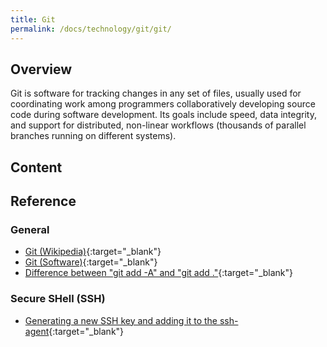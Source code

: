 ```yaml
---
title: Git
permalink: /docs/technology/git/git/
---
```


## Overview

Git is software for tracking changes in any set of files, usually used
for coordinating work among programmers collaboratively developing
source code during software development. Its goals include speed, data
integrity, and support for distributed, non-linear workflows (thousands
of parallel branches running on different systems).

## Content

## Reference

### General
* [Git (Wikipedia)](https://en.wikipedia.org/wiki/Git){:target="_blank"}
* [Git (Software)](https://git-scm.com/){:target="_blank"}
* [Difference between "git add -A" and "git add ."](https://stackoverflow.com/questions/572549/difference-between-git-add-a-and-git-add){:target="_blank"}

### Secure SHell (SSH)
* [Generating a new SSH key and adding it to the ssh-agent](https://docs.github.com/en/authentication/connecting-to-github-with-ssh/generating-a-new-ssh-key-and-adding-it-to-the-ssh-agent){:target="_blank"}
